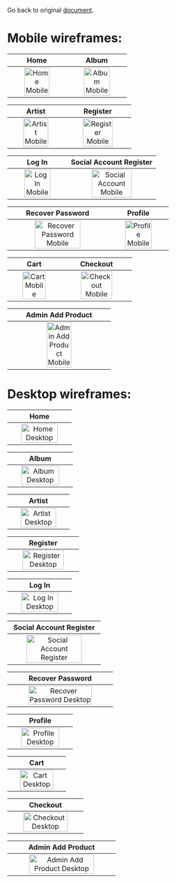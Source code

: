 Go back to original [document](https://github.com/JuanBrachoDev/Vinyl/tree/master/README.md).

# Mobile wireframes:

| Home | Album |
| :-: | :-: |
| <img src="wireframes/mobile/home_mobile.png" width=70% height=70% alt="Home Mobile"> | <img src="wireframes/mobile/album_mobile.png" width=70% height=70% alt="Album Mobile"> |


| Artist | Register |
| :-: | :-: |
| <img src="wireframes/mobile/artist_mobile.png" width=70% height=70% alt="Artist Mobile"> | <img src="wireframes/mobile/register_mobile.png" width=70% height=70% alt="Register Mobile"> |

| Log In | Social Account Register |
| :-: | :-: |
| <img src="wireframes/mobile/login_mobile.png" width=70% height=70% alt="Log In Mobile"> | <img src="wireframes/mobile/social_register_mobile.png" width=70% height=70% alt="Social Account Mobile"> |

| Recover Password | Profile |
| :-: | :-: |
| <img src="wireframes/mobile/recover_mobile.png" width=70% height=70% alt="Recover Password Mobile"> | <img src="wireframes/mobile/profile_mobile.png" width=70% height=70% alt="Profile Mobile"> |

| Cart | Checkout |
| :-: | :-: |
| <img src="wireframes/mobile/cart_mobile.png" width=70% height=70% alt="Cart Mobile"> | <img src="wireframes/mobile/checkout_mobile.png" width=70% height=70% alt="Checkout Mobile"> |


| Admin Add Product |
| :-: |
| <img src="wireframes/mobile/add_product_mobile.png" width=50% height=50% alt="Admin Add Product Mobile"> |

# Desktop wireframes:

| Home |
| :-: |
| <img src="wireframes/desktop/home_desktop.png" width=80% height=80% alt="Home Desktop"> |

| Album |
| :-: |
| <img src="wireframes/desktop/album_desktop.png" width=80% height=80% alt="Album Desktop"> |

| Artist |
| :-: |
| <img src="wireframes/desktop/artist_desktop.png" width=80% height=80% alt="Artist Desktop"> |

| Register |
| :-: |
| <img src="wireframes/desktop/register_desktop.png" width=80% height=80% alt="Register Desktop"> |

| Log In |
| :-: |
| <img src="wireframes/desktop/login_desktop.png" width=80% height=80% alt="Log In Desktop"> |

| Social Account Register |
| :-: |
| <img src="wireframes/desktop/social_register_desktop.png" width=80% height=80% alt="Social Account Register"> |

| Recover Password |
| :-: |
| <img src="wireframes/desktop/recover_desktop.png" width=80% height=80% alt="Recover Password Desktop"> |

| Profile |
| :-: |
| <img src="wireframes/desktop/profile_desktop.png" width=80% height=80% alt="Profile Desktop"> |

| Cart |
| :-: |
| <img src="wireframes/desktop/cart_desktop.png" width=80% height=80% alt="Cart Desktop"> |

| Checkout |
| :-: |
| <img src="wireframes/desktop/checkout_desktop.png" width=80% height=80% alt="Checkout Desktop"> |

| Admin Add Product |
| :-: |
| <img src="wireframes/desktop/add_product_desktop.png" width=80% height=80% alt="Admin Add Product Desktop"> |